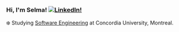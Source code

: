 ### Hi, I'm Selma! [![LinkedIn!](https://img.shields.io/badge/LinkedIn-%230077B5.svg?logo=linkedin&logoColor=white)](https://www.linkedin.com/in/selma-b%C3%A9doui/)

:snowflake: Studying [Software Engineering](https://www.concordia.ca/academics/undergraduate/software-engineering.html) at Concordia University, Montreal.<br/>



